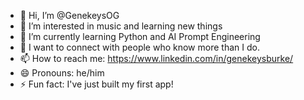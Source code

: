 - 👋 Hi, I’m @GenekeysOG
- 👀 I’m interested in music and learning new things
- 🌱 I’m currently learning Python and AI Prompt Engineering
- 💞️ I want to connect with people who know more than I do.
- 📫 How to reach me: https://www.linkedin.com/in/genekeysburke/
- 😄 Pronouns: he/him
- ⚡ Fun fact: I've just built my first app!

<!---
GenekeysOG/GenekeysOG is a ✨ special ✨ repository because its `README.md` (this file) appears on your GitHub profile.
You can click the Preview link to take a look at your changes.
--->
